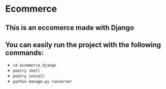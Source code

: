 # Ecommerce 

## This is an eccomerce made with Django

## You can easily run the project with the following commands:

- ```cd ecommerce_django```
- ```poetry shell```
- ```poetry install```
- ```python manage.py runserver```
